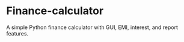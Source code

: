# Finance-calculator
A simple Python finance calculator with GUI, EMI, interest, and report features.

